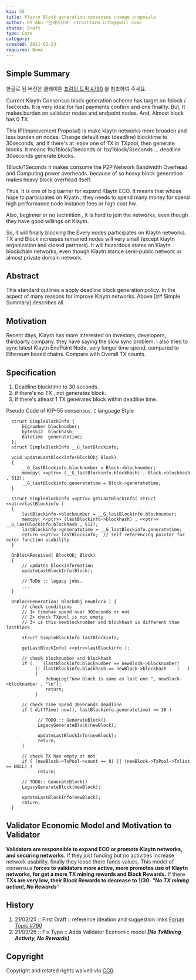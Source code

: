 ```yaml
---
kip: 55
title: Klaytn Block generation consensus change proposals
author: KT Ahn "안씨아저씨" <trustfarm.info@gmail.com>
status: Draft
type: Core
category: 
created: 2021-03-23
requires: None
---
```


## Simple Summary

한글로 된 버전은 클레이튼 [포럼의 토픽 #790](https://forum.klaytn.com/t/topic/790) 을 참조하여 주세요.


Current Klaytn Consensus block generation scheme has target on 1block / 1seconds.
It is very ideal for fast payments confirm and one finality.
But, It makes burden on validator nodes and endpoint nodes.
And, Almost block has 0 TX. 

This IP(Improvement Proposal) is make klaytn networks more broaden and less burden on nodes.
Change default max (deadline) blocktime to 30seconds, and if there's at lease one of TX in TXpool, then generate blocks. it means 1tx/1block/1seconds or 1tx/1block/3seconds ... deadline 30seconds generate blocks.

1Block/1Seconds It makes consume the P2P Network Bandwidth Overhead and Computing power overheads.
because of so heavy block generation makes heavy block overhead itself.

Thus, It is one of big barrier for expand Klaytn ECO. 
It means that whose hope to participates on Klyatn , they needs to spend many money for spend high performance node instance fees or high cost hw.

Also, beginner or no technition , it is hard to join the networks, even though they have good willings on Klaytn.

So, it will finally blocking the Every nodes participates on Klaytn networks.
TX and Block increases remained nodes will very small (except klaytn organization and closed partners).
It will hazardous states on Klaytn blockchain networks, even though Klaytn stance semi-public network or almost private domain network.

## Abstract

This standard outlines a apply deadline block generation policy.
In the aspect of many reasons for improve Klaytn networks.
Above [## Simple Summary] describes all.

## Motivation

Recent days, Klaytn has more interested on investors, developers, thirdparty company. 
they have saying the slow sync problem.
I also tried to sync latest Klaytn EndPoint Node, very longer time spend, compared to Ethereum based chains. Compare with Overall TX counts.

## Specification

1. Deadline blocktime to 30 seconds.
2. if there's no TX , not generates block.
3. if there's atleast 1 TX generates block within deadline time.

Pseudo Code of KIP-55 consensus.
`C` language Style

```
  struct SimpleBlockInfo {
      bignumber blocknumber;
      bytes512  blockhash;
      datetime  generatetime;
  };
  struct SimpleBlockInfo __G_lastBlockinfo;

  void updateLastBlockInfo(BlockObj Block)
  {
      __G_lastBlockinfo.blocknumber = Block->blocknumber;
      memcpy( <<ptr>> (__G_lastBlockinfo.blockhash) , Block->blockhash , 512);
      __G_lastBlockinfo.generatetime = Block->generatetime;
  }

  struct SimpleBlockInfo <<ptr>> getLastBlockInfo( struct <<ptr>>lastBlockinfo )
  {
      lastBlockinfo->blocknumber = __G_lastBlockinfo.blocknumber;
      memcpy( <<ptr>> (lastBlockinfo->blockhash) , <<ptr>> __G_lastBlockinfo.blockhash , 512);
      lastBlockinfo->generatetime = __G_lastBlockinfo.generatetime;
      return <<ptr>> lastBlockinfo;  // self referencing pointer for outer function usability
  }

  OnBlockReceived( BlockObj Block)
  {
      // updates blockinformation
      updateLastBlockInfo(Block);
    
      // ToDo :: legacy jobs.
      ...
  }

  OnBlockGeneration( BlockObj newBlock ) {
      // check conditions 
      // 1> timehas spend over 30Seconds or not
      // 2> check TXpool is not empty
      // 3> is this newblocknumber and blockhash is different than lastblock

      struct SimpleBlockInfo lastBlockinfo;

      getLastBlockInfo( <<ptr>>lastBlockinfo );

      // check blocknumber and blockhash 
      if (    (lastBlockinfo.blocknumber == newBlock->blocknumber) 
           || (lastBlockinfo.blockhash == newBlock->blockhash    )   ) 
           {
               debugLog("new block is same as last one ", newBlock->blocknumber , "\n");
               return;
           }

      // check Time Spend 30Seconds deadline
      if ( diffTime( now(), lastBlockinfo.generatetime) >= 30 )

            // TODO :: GenerateBlock()
            LegacyGenerateBlock(newBlock);

            updateLastBlockInfo(newBlock);
            return;
      )

      // check TX has empty or not
      if ( (newBlock->TxPool->count == 0) || (newBlock->TxPool->Txlist == NULL) )
            return;
    
      // TODO:: GenerateBlock()
      LegacyGenerateBlock(newBlock);

      updateLastBlockInfo(newBlock);
      return;
  }

```

## Validator Economic Model and Motivation to Validator

**Validators are responsible to expand ECO or promote Klaytn networks, and securing networks.**
If they just funding but no activities increase network usability, finally they loose there funds values.
This model of consensus **forces to validators more active, more promotes use of Klaytn networks, for get a more TX mining rewards and Block Rewards.**
If there **TXs are very low, their Block Rewards to decrease to 1/30.**
***"No TX mining action!, No Rewards"***

## History

1. 21/03/25 :: First Draft :: reference ideation and suggestion links [Forum Topic #790](https://forum.klaytn.com/t/topic/790)
2. 21/03/26 :: Fix Typo :: Adds Validator Economic model ***[No TxMining Activity, No Rewards]***

## Copyright

Copyright and related rights waived via [CC0](https://creativecommons.org/publicdomain/zero/1.0/).
